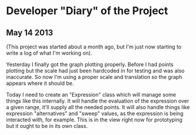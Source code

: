 Developer "Diary" of the Project
================================

May 14 2013
-----------

(This project was started about a month ago, but I'm just now starting to write a log of what I'm working on).

Yesterday I finally got the graph plotting properly. Before I had points plotting but the scale had just been hardcoded in for testing and was also inaccurate. So now I'm using a proper scale and translation so the graph appears where it should be.

Today I need to create an "Expression" class which will manage some things like this internally. It will handle the evaluation of the expression over a given range, it'll supply all the needed points. It will also handle things like expression "alternatives" and "sweep" values, as the expression is being interacted with, for example. This is in the view right now for prototyping but it ought to be in its own class.